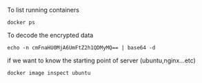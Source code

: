 To list running containers 

```
docker ps
```

To decode the encrypted data

```
echo -n cmFnaHU0MjA6UmFtZ2h1QDMyMQ== | base64 -d
```

if we want to  know the starting point of server (ubuntu,nginx...etc)
```
docker image inspect ubuntu
```